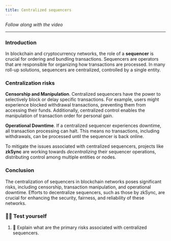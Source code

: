 ```yaml
---
title: Centralized sequencers
---
```


_Follow along with the video_

---

> </a>

### Introduction

In blockchain and cryptocurrency networks, the role of a **sequencer** is crucial for ordering and bundling transactions. Sequencers are operators that are responsible for organizing how transactions are processed. In many roll-up solutions, sequencers are centralized, controlled by a single entity.

### Centralization risks

**Censorship and Manipulation**. Centralized sequencers have the power to selectively block or delay specific transactions. For example, users might experience blocked withdrawal transactions, preventing them from accessing their funds. Additionally, centralized control enables the manipulation of transaction order for personal gain.

**Operational Downtime**. If a centralized sequencer experiences downtime, all transaction processing can halt. This means no transactions, including withdrawals, can be processed until the sequencer is back online.

To mitigate the issues associated with centralized sequencers, projects like **zkSync** are working towards _decentralizing_ their sequencer operations, distributing control among multiple entities or nodes.

### Conclusion

The centralization of sequencers in blockchain networks poses significant risks, including censorship, transaction manipulation, and operational downtime. Efforts to decentralize sequencers, such as those by zkSync, are crucial for enhancing the security, fairness, and reliability of these networks.

### 🧑‍💻 Test yourself

1. 📕 Explain what are the primary risks associated with centralized sequencers.
